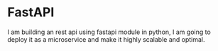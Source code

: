 # FastAPI
I am building an rest api using fastapi module  in python,  I am going to deploy it as a microservice and make it highly scalable and optimal.
